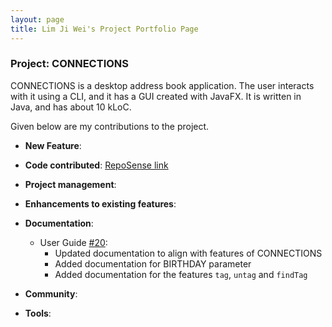 ```yaml
---
layout: page
title: Lim Ji Wei's Project Portfolio Page
---
```


### Project: CONNECTIONS

CONNECTIONS is a desktop address book application. The user interacts with it using a CLI, and it has a GUI created with JavaFX. It is written in Java, and has about 10 kLoC.

Given below are my contributions to the project.

* **New Feature**: 


* **Code contributed**: [RepoSense link]()


* **Project management**:


* **Enhancements to existing features**:


* **Documentation**:
  * User Guide [\#20]():
      * Updated documentation to align with features of CONNECTIONS
      * Added documentation for BIRTHDAY parameter
      * Added documentation for the features `tag`, `untag` and `findTag` 


* **Community**:


* **Tools**:
